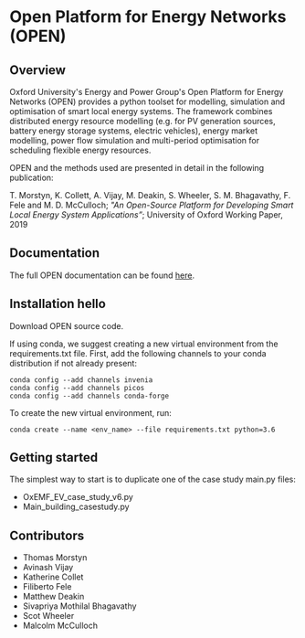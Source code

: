 # Open Platform for Energy Networks (OPEN)

## Overview

Oxford University's Energy and Power Group's Open Platform for Energy Networks (OPEN) provides a python toolset for modelling, simulation and optimisation of smart local energy systems.
The framework combines distributed energy resource modelling (e.g. for PV generation sources, battery energy storage systems, electric vehicles), energy market modelling, power flow simulation and multi-period optimisation for scheduling flexible energy resources.

OPEN and the methods used are presented in detail in the following publication:

T. Morstyn, K. Collett, A. Vijay, M. Deakin, S. Wheeler, S. M. Bhagavathy, F. Fele and M. D. McCulloch; *"An Open-Source Platform for Developing Smart Local Energy System Applications”*; University of Oxford Working Paper, 2019

## Documentation

The full OPEN documentation can be found [here](https://open-platform-for-energy-networks.readthedocs.io).

## Installation hello

Download OPEN source code.

If using conda, we suggest creating a new virtual environment from the requirements.txt file.
First, add the following channels to your conda distribution if not already present:

    conda config --add channels invenia
    conda config --add channels picos
    conda config --add channels conda-forge

To create the new virtual environment, run:

    conda create --name <env_name> --file requirements.txt python=3.6

## Getting started

The simplest way to start is to duplicate one of the case study main.py files:
- OxEMF_EV_case_study_v6.py
- Main_building_casestudy.py


## Contributors

* Thomas Morstyn
* Avinash Vijay
* Katherine Collet
* Filiberto Fele
* Matthew Deakin
* Sivapriya Mothilal Bhagavathy
* Scot Wheeler
* Malcolm McCulloch
